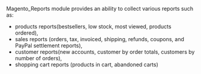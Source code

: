 Magento_Reports module provides an ability to collect various reports such as:
 - products reports(bestsellers, low stock, most viewed, products ordered),
 - sales reports (orders, tax, invoiced, shipping, refunds, coupons, and PayPal settlement reports),
 - customer reports(new accounts, customer by order totals, customers by number of orders),
 - shopping cart reports (products in cart, abandoned carts)

